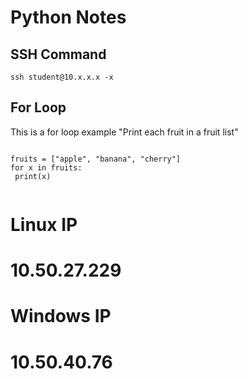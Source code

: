 # Python Notes
## SSH Command
`ssh student@10.x.x.x -x`
## For Loop
This is a for loop example
"Print each fruit in a fruit list"
```

fruits = ["apple", "banana", "cherry"]
for x in fruits:
 print(x)
 
 ```



# Linux IP 
# 10.50.27.229

# Windows IP
# 10.50.40.76
